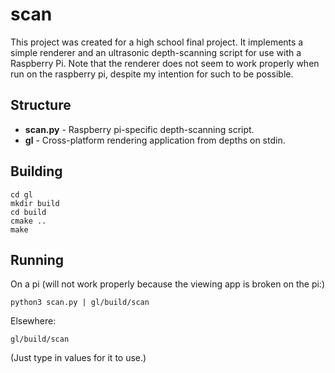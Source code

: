 # scan

This project was created for a high school final project. It implements a simple renderer and
an ultrasonic depth-scanning script for use with a Raspberry Pi. Note that the renderer does
not seem to work properly when run on the raspberry pi, despite my intention for such to be possible.

## Structure

 * **scan.py** - Raspberry pi-specific depth-scanning script.
 * **gl** - Cross-platform rendering application from depths on stdin.

## Building

```
cd gl
mkdir build
cd build
cmake ..
make
```

## Running


On a pi (will not work properly because the viewing app is broken on the pi:)

```
python3 scan.py | gl/build/scan
```

Elsewhere:

```
gl/build/scan
```

(Just type in values for it to use.)

